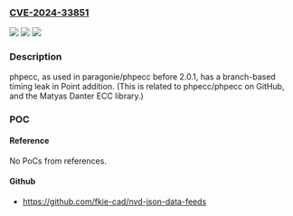 ### [CVE-2024-33851](https://cve.mitre.org/cgi-bin/cvename.cgi?name=CVE-2024-33851)
![](https://img.shields.io/static/v1?label=Product&message=n%2Fa&color=blue)
![](https://img.shields.io/static/v1?label=Version&message=n%2Fa&color=blue)
![](https://img.shields.io/static/v1?label=Vulnerability&message=n%2Fa&color=brighgreen)

### Description

phpecc, as used in paragonie/phpecc before 2.0.1, has a branch-based timing leak in Point addition. (This is related to phpecc/phpecc on GitHub, and the Matyas Danter ECC library.)

### POC

#### Reference
No PoCs from references.

#### Github
- https://github.com/fkie-cad/nvd-json-data-feeds

